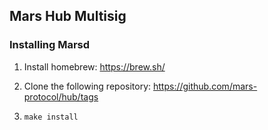 ## Mars Hub Multisig

### Installing Marsd

1. Install homebrew: https://brew.sh/

2. Clone the following repository:
   https://github.com/mars-protocol/hub/tags

3. `make install`
